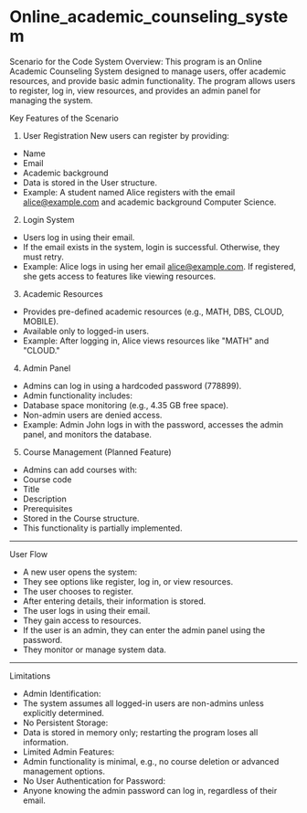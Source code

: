 # Online_academic_counseling_system

Scenario for the Code
System Overview: This program is an Online Academic Counseling System designed to manage users, offer academic resources, and provide basic admin functionality. The program allows users to register, log in, view resources, and provides an admin panel for managing the system.

Key Features of the Scenario
1. User Registration
New users can register by providing:
- Name
- Email
- Academic background
- Data is stored in the User structure.
- Example:
A student named Alice registers with the email alice@example.com and academic background Computer Science.


2. Login System
- Users log in using their email.
- If the email exists in the system, login is successful. Otherwise, they must retry.
- Example:
Alice logs in using her email alice@example.com. If registered, she gets access to features like viewing resources.


3. Academic Resources
- Provides pre-defined academic resources (e.g., MATH, DBS, CLOUD, MOBILE).
- Available only to logged-in users.
- Example:
After logging in, Alice views resources like "MATH" and "CLOUD."


4. Admin Panel
- Admins can log in using a hardcoded password (778899).
- Admin functionality includes:
- Database space monitoring (e.g., 4.35 GB free space).
- Non-admin users are denied access.
- Example:
Admin John logs in with the password, accesses the admin panel, and monitors the database.


5. Course Management (Planned Feature)
- Admins can add courses with:
- Course code
- Title
- Description
- Prerequisites
- Stored in the Course structure.
- This functionality is partially implemented.

---------
User Flow
- A new user opens the system:
- They see options like register, log in, or view resources.
- The user chooses to register.
- After entering details, their information is stored.
- The user logs in using their email.
- They gain access to resources.
- If the user is an admin, they can enter the admin panel using the password.
- They monitor or manage system data.

---------
Limitations
- Admin Identification:
- The system assumes all logged-in users are non-admins unless explicitly determined.
- No Persistent Storage:
- Data is stored in memory only; restarting the program loses all information.
- Limited Admin Features:
- Admin functionality is minimal, e.g., no course deletion or advanced management options.
- No User Authentication for Password:
- Anyone knowing the admin password can log in, regardless of their email.
